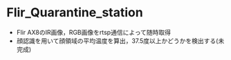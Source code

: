 # Flir_Quarantine_station
* Flir AX8のIR画像，RGB画像をrtsp通信によって随時取得
* 顔認識を用いて顔領域の平均温度を算出，37.5度以上かどうかを検出する(未完成)

